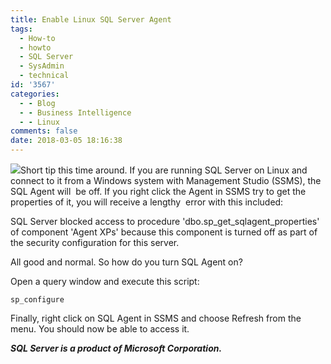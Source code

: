```yaml
---
title: Enable Linux SQL Server Agent
tags:
  - How-to
  - howto
  - SQL Server
  - SysAdmin
  - technical
id: '3567'
categories:
  - - Blog
  - - Business Intelligence
  - - Linux
comments: false
date: 2018-03-05 18:16:38
---
```


[![](http://edpflager.com/wp-content/uploads/2018/02/sql-server-icon.png)](http://edpflager.com/2017/09/23/photo-break-ambassador-bridge-windsor/3623-revision-v1/)Short tip this time around. If you are running SQL Server on Linux and connect to it from a Windows system with Management Studio (SSMS), the SQL Agent will  be off. If you right click the Agent in SSMS try to get the properties of it, you will receive a lengthy  error with this included:

SQL Server blocked access to procedure 'dbo.sp\_get\_sqlagent\_properties' of component 'Agent XPs' because this component is turned off as part of the security configuration for this server.

All good and normal. So how do you turn SQL Agent on?
<!-- more -->
Open a query window and execute this script:

```
sp_configure 
```

Finally, right click on SQL Agent in SSMS and choose Refresh from the menu. You should now be able to access it.

_**SQL Server is a product of Microsoft Corporation.**_